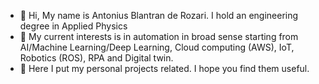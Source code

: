 - 👋 Hi, My name is Antonius Blantran de Rozari. I hold an engineering degree in Applied Physics
- 👀 My current interests is in automation in broad sense starting from AI/Machine Learning/Deep Learning, Cloud computing (AWS), IoT, Robotics (ROS), RPA and Digital twin.
- 🌱 Here I put my  personal projects related. I hope you find them useful.

<!---
Blantranderozari/Blantranderozari is a ✨ special ✨ repository because its `README.md` (this file) appears on your GitHub profile.
You can click the Preview link to take a look at your changes.
- 💞️ I’m looking to collaborate on ...
- 📫 How to reach me ...
--->
